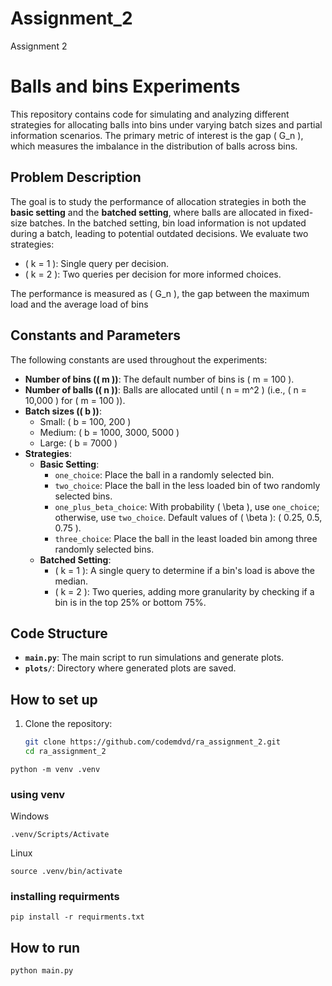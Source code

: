 # Assignment_2
Assignment 2

# Balls and bins Experiments

This repository contains code for simulating and analyzing different strategies for allocating balls into bins under varying batch sizes and partial information scenarios. The primary metric of interest is the gap \( G_n \), which measures the imbalance in the distribution of balls across bins.

## Problem Description

The goal is to study the performance of allocation strategies in both the **basic setting** and the **batched setting**, where balls are allocated in fixed-size batches. In the batched setting, bin load information is not updated during a batch, leading to potential outdated decisions. We evaluate two strategies:
- \( k = 1 \): Single query per decision.
- \( k = 2 \): Two queries per decision for more informed choices.

The performance is measured as \( G_n \), the gap between the maximum load and the average load of bins

## Constants and Parameters

The following constants are used throughout the experiments:

- **Number of bins (\( m \))**: The default number of bins is \( m = 100 \).
- **Number of balls (\( n \))**: Balls are allocated until \( n = m^2 \) (i.e., \( n = 10,000 \) for \( m = 100 \)).
- **Batch sizes (\( b \))**:
  - Small: \( b = 100, 200 \)
  - Medium: \( b = 1000, 3000, 5000 \)
  - Large: \( b = 7000 \)
- **Strategies**:
  - **Basic Setting**:
    - `one_choice`: Place the ball in a randomly selected bin.
    - `two_choice`: Place the ball in the less loaded bin of two randomly selected bins.
    - `one_plus_beta_choice`: With probability \( \beta \), use `one_choice`; otherwise, use `two_choice`. Default values of \( \beta \): \( 0.25, 0.5, 0.75 \).
    - `three_choice`: Place the ball in the least loaded bin among three randomly selected bins.
  - **Batched Setting**:
    - \( k = 1 \): A single query to determine if a bin's load is above the median.
    - \( k = 2 \): Two queries, adding more granularity by checking if a bin is in the top 25\% or bottom 75\%.

## Code Structure

- **`main.py`**: The main script to run simulations and generate plots.
- **`plots/`**: Directory where generated plots are saved.


## How to set up

1. Clone the repository:
   ```bash
   git clone https://github.com/codemdvd/ra_assignment_2.git
   cd ra_assignment_2

```
python -m venv .venv
```
### using venv
Windows
```
.venv/Scripts/Activate
```
Linux
```
source .venv/bin/activate
```
### installing requirments
```
pip install -r requirments.txt
```
## How to run
```
python main.py
```
